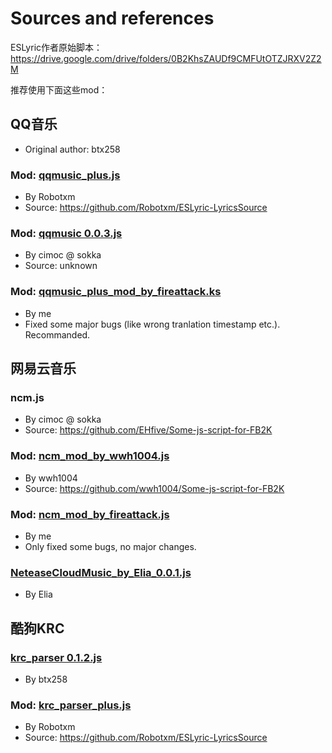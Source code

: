 # Sources and references

ESLyric作者原始脚本：https://drive.google.com/drive/folders/0B2KhsZAUDf9CMFUtOTZJRXV2Z2M

推荐使用下面这些mod：

## QQ音乐

* Original author: btx258

### Mod: [qqmusic_plus.js](qqmusic_plus.js)

* By Robotxm 
* Source: https://github.com/Robotxm/ESLyric-LyricsSource

### Mod: [qqmusic 0.0.3.js](qqmusic%200.0.3.js)
* By cimoc @ sokka
* Source: unknown

### Mod: [qqmusic_plus_mod_by_fireattack.ks](qqmusic_plus_mod_by_fireattack.js)

* By me
* Fixed some major bugs (like wrong tranlation timestamp etc.). Recommanded.

## 网易云音乐

### ncm.js

* By cimoc @ sokka
* Source: https://github.com/EHfive/Some-js-script-for-FB2K

### Mod: [ncm_mod_by_wwh1004.js](ncm_mod_by_wwh1004.js)

* By wwh1004
* Source: https://github.com/wwh1004/Some-js-script-for-FB2K

### Mod: [ncm_mod_by_fireattack.js](ncm_mod_by_fireattack.js)

* By me
* Only fixed some bugs, no major changes.

### [NeteaseCloudMusic_by_Elia_0.0.1.js](NeteaseCloudMusic_by_Elia_0.0.1.js)

* By Elia

## 酷狗KRC

### [krc_parser 0.1.2.js](krc_parser%200.1.2.js)

* By btx258

### Mod: [krc_parser_plus.js](krc_parser_plus.js)

* By Robotxm 
* Source: https://github.com/Robotxm/ESLyric-LyricsSource